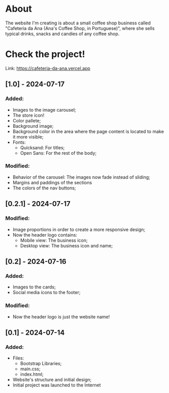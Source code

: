 # About
The website I'm creating is about a small coffee shop business called "Cafeteria da Ana (Ana's Coffee Shop, in Portuguese)", where she sells typical drinks, snacks and candies of any coffee shop.

# Check the project!
Link: https://cafeteria-da-ana.vercel.app

## [1.0] - 2024-07-17

### Added:
- Images to the image carousel;
- The store icon!
- Color pallete;
- Background image;
- Background color in the area where the page content is located to make it more visible;
- Fonts:
  - Quicksand: For titles;
  - Open Sans: For the rest of the body;

### Modified:
- Behavior of the carousel: The images now fade instead of sliding;
- Margins and paddings of the sections
- The colors of the nav buttons;

## [0.2.1] - 2024-07-17

### Modified:
- Image proportions in order to create a more responsive design;
- Now the header logo contains:
  - Mobile view: The business icon;
  - Desktop view: The business icon and name;

## [0.2] - 2024-07-16

### Added:
- Images to the cards;
- Social media icons to the footer;

### Modified:
- Now the header logo is just the website name!

## [0.1] - 2024-07-14

### Added:
- Files:
  - Bootstrap Libraries;
  - main.css;
  - index.html;
- Website's structure and initial design;
- Initial project was launched to the Internet
